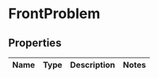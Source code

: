 

# FrontProblem

## Properties

Name | Type | Description | Notes
------------ | ------------- | ------------- | -------------



